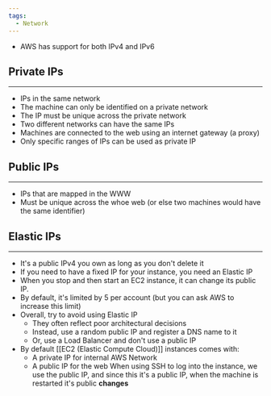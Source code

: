 ```yaml
---
tags:
  - Network
---
```

- AWS has support for both IPv4 and IPv6
## Private IPs
---
- IPs in the same network
- The machine can only be identified on a private network
- The IP must be unique across the private network
- Two different networks can have the same IPs
- Machines are connected to the web using an internet gateway (a proxy)
- Only specific ranges of IPs can be used as private IP
## Public IPs
---
- IPs that are mapped in the WWW
- Must be unique across the whoe web (or else two machines would have the same identifier)
## Elastic IPs
---
- It's a public IPv4 you own as long as you don't delete it
- If you need to have a fixed IP for your instance, you need an Elastic IP
- When you stop and then start an EC2 instance, it can change its public IP.
- By default, it's limited by 5 per account (but you can ask AWS to increase this limit)
- Overall, try to avoid using Elastic IP
	- They often reflect poor architectural decisions
	- Instead, use a random public IP and register a DNS name to it
	- Or, use a Load Balancer and don't use a public IP
- By default [[EC2 (Elastic Compute Cloud)]] instances comes with:
	- A private IP for internal AWS Network
	- A public IP for the web
When using SSH to log into the instance, we use the public IP, and since this it's a public IP, when the machine is restarted it's public __changes__
